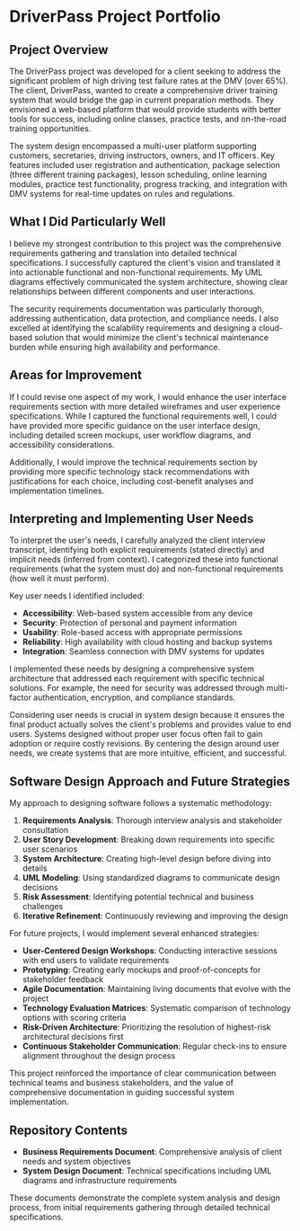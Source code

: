 # DriverPass Project Portfolio

## Project Overview

The DriverPass project was developed for a client seeking to address the significant problem of high driving test failure rates at the DMV (over 65%). The client, DriverPass, wanted to create a comprehensive driver training system that would bridge the gap in current preparation methods. They envisioned a web-based platform that would provide students with better tools for success, including online classes, practice tests, and on-the-road training opportunities.

The system design encompassed a multi-user platform supporting customers, secretaries, driving instructors, owners, and IT officers. Key features included user registration and authentication, package selection (three different training packages), lesson scheduling, online learning modules, practice test functionality, progress tracking, and integration with DMV systems for real-time updates on rules and regulations.

## What I Did Particularly Well

I believe my strongest contribution to this project was the comprehensive requirements gathering and translation into detailed technical specifications. I successfully captured the client's vision and translated it into actionable functional and non-functional requirements. My UML diagrams effectively communicated the system architecture, showing clear relationships between different components and user interactions.

The security requirements documentation was particularly thorough, addressing authentication, data protection, and compliance needs. I also excelled at identifying the scalability requirements and designing a cloud-based solution that would minimize the client's technical maintenance burden while ensuring high availability and performance.

## Areas for Improvement

If I could revise one aspect of my work, I would enhance the user interface requirements section with more detailed wireframes and user experience specifications. While I captured the functional requirements well, I could have provided more specific guidance on the user interface design, including detailed screen mockups, user workflow diagrams, and accessibility considerations.

Additionally, I would improve the technical requirements section by providing more specific technology stack recommendations with justifications for each choice, including cost-benefit analyses and implementation timelines.

## Interpreting and Implementing User Needs

To interpret the user's needs, I carefully analyzed the client interview transcript, identifying both explicit requirements (stated directly) and implicit needs (inferred from context). I categorized these into functional requirements (what the system must do) and non-functional requirements (how well it must perform).

Key user needs I identified included:
- **Accessibility**: Web-based system accessible from any device
- **Security**: Protection of personal and payment information
- **Usability**: Role-based access with appropriate permissions
- **Reliability**: High availability with cloud hosting and backup systems
- **Integration**: Seamless connection with DMV systems for updates

I implemented these needs by designing a comprehensive system architecture that addressed each requirement with specific technical solutions. For example, the need for security was addressed through multi-factor authentication, encryption, and compliance standards.

Considering user needs is crucial in system design because it ensures the final product actually solves the client's problems and provides value to end users. Systems designed without proper user focus often fail to gain adoption or require costly revisions. By centering the design around user needs, we create systems that are more intuitive, efficient, and successful.

## Software Design Approach and Future Strategies

My approach to designing software follows a systematic methodology:

1. **Requirements Analysis**: Thorough interview analysis and stakeholder consultation
2. **User Story Development**: Breaking down requirements into specific user scenarios
3. **System Architecture**: Creating high-level design before diving into details
4. **UML Modeling**: Using standardized diagrams to communicate design decisions
5. **Risk Assessment**: Identifying potential technical and business challenges
6. **Iterative Refinement**: Continuously reviewing and improving the design

For future projects, I would implement several enhanced strategies:

- **User-Centered Design Workshops**: Conducting interactive sessions with end users to validate requirements
- **Prototyping**: Creating early mockups and proof-of-concepts for stakeholder feedback
- **Agile Documentation**: Maintaining living documents that evolve with the project
- **Technology Evaluation Matrices**: Systematic comparison of technology options with scoring criteria
- **Risk-Driven Architecture**: Prioritizing the resolution of highest-risk architectural decisions first
- **Continuous Stakeholder Communication**: Regular check-ins to ensure alignment throughout the design process

This project reinforced the importance of clear communication between technical teams and business stakeholders, and the value of comprehensive documentation in guiding successful system implementation.

## Repository Contents

- **Business Requirements Document**: Comprehensive analysis of client needs and system objectives
- **System Design Document**: Technical specifications including UML diagrams and infrastructure requirements

These documents demonstrate the complete system analysis and design process, from initial requirements gathering through detailed technical specifications.
